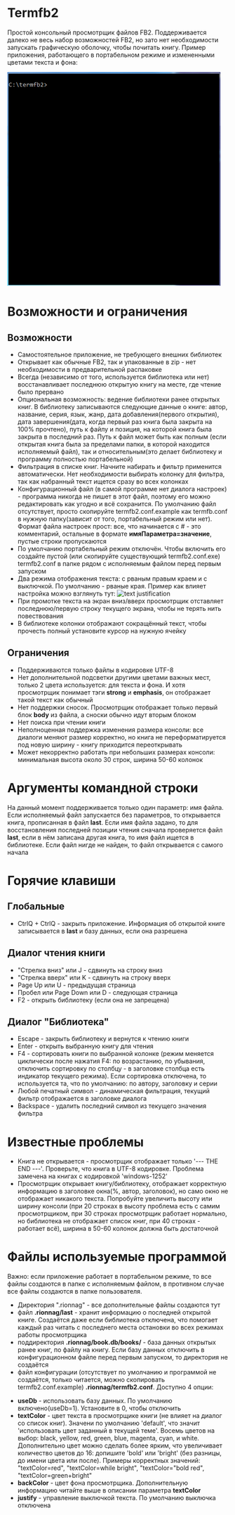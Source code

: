 # Termfb2
Простой консольный просмотрщик файлов FB2. Поддерживается далеко не весь набор возможностей FB2, но зато нет необходимости запускать графическую оболочку, чтобы почитать книгу.
Пример приложения, работающего в портабельном режиме и измененными цветами текста и фона:

<img src="./images/termfb2_in_action.gif" alt="TermFB2 in action">


# Возможности и ограничения

## Возможности
* Самостоятельное приложение, не требующего внешних библиотек
* Открывает как обычные FB2, так и упакованные в zip - нет необходимости в предварительной распаковке
* Всегда (независимо от того, используется библиотека или нет) восстанавливает последнюю открытую книгу на месте, где чтение было прервано
* Опциональная возможность: ведение библиотеки ранее открытых книг. В библиотеку записываются следующие данные о книге: автор, название, серия, язык, жанр, дата добавления(первого открытия), дата завершения(дата, когда первый раз книга была закрыта на 100% прочтено), путь к файлу и позиция, на которой книга была закрыта в последний раз. Путь к файл может быть как полным (если открытая книга была за пределами папки, в которой находится исполняемый файл), так и относительным(это делает библиотеку и программу полностью портабельной)
* Фильтрация в списке книг. Начните набирать и фильтр применится автоматически. Нет необходимости выбирать колонку для фильтра, так как набранный текст ищется сразу во всех колонках
* Конфигурационный файл (в самой программе нет диалога настроек) - программа никогда не пишет в этот файл, поэтому его можно редактировать как угодно и всё сохранится. По умолчанию файл отсутствует, просто скопируйте termfb2.conf.example как termfb.conf в нужную папку(зависит от того, портабельный режим или нет). Формат файла настроек прост: все, что начинается с # - это комментарий, остальные в формате **имяПараметра=значение**, пустые строки пропускаются
* По умолчанию портабельный режим отключён. Чтобы включить его создайте пустой (или скопируйте существующий termfb2.conf.exe) termfb2.conf в папке рядом с исполняемым файлом перед первым запуском
* Два режима отображения текста: с рваным правым краем и с выключкой. По умолчанию - рваные края. Пример как влияет настройка можно взглянуть тут: ![text justification](https://github.com/VladimirMarkelov/fb2text)
* При промотке текста на экран вниз/вверх просмотрщик отставляет последнюю/первую строку текущего экрана, чтобы не терять нить повествования
* В библиотеке колонки отображают сокращённый текст, чтобы прочесть полный установите курсор на нужную ячейку

## Ограничения
* Поддерживаются только файлы в кодировке UTF-8
* Нет дополнительной подсветки другими цветами важных мест, только 2 цвета используется: для текста и фона. И хотя просмотрщик понимает тэги **strong** и **emphasis**, он отображает такой текст как обычный
* Нет поддержки сносок. Просмотрщик отображает только первый блок **body** из файла, а сноски обычно идут вторым блоком
* Нет поиска при чтении книги
* Неполноценная поддержка изменения размера консоли: все диалоги меняют размер корректно, но книга не переформатируется под новую ширину - книгу приходится переоткрывать
* Может некорректно работать при небольших размерах консоли: минимальная высота около 30 строк, ширина 50-60 колонок

# Аргументы командной строки
На данный момент поддерживается только один параметр: имя файла. Если исполняемый файл запускается без параметров, то открывается книга, прописанная в файл **last**. Если имя файла задано, то для восстановления последней позиции чтения сначала проверяется файл **last**, если в нём записана другая книга, то имя файл ищется в библиотеке. Если файл нигде не найден, то файл открывается с самого начала

# Горячие клавиши
## Глобальные
* CtrlQ + CtrlQ - закрыть приложение. Информация об открытой книге записывается в **last** и базу данных, если она разрешена
## Диалог чтения книги
* "Стрелка вниз" или J - сдвинуть на строку вниз
* "Стрелка вверх" или K - сдвинуть на строку вверх
* Page Up или U - предыдущая страница
* Пробел или Page Down или D - следующая страница
* F2 - открыть библиотеку (если она не запрещена)
## Диалог "Библиотека"
* Escape - закрыть библиотеку и вернутся к чтению книги
* Enter - открыть выбранную книгу для чтения
* F4 - сортировать книги по выбранной колонке (режим меняется циклически после нажатия F4: по возрастанию, по убывания, отключить сортировку по столбцу - в заголовке столбца есть индикатор текущего режима). Если сортировка отключена, то используется та, что по умолчанию: по автору, заголовку и серии
* Любой печатный символ - динамическая фильтрация, текущий фильтр отображается в заголовке диалога
* Backspace - удалить последний символ из текущего значения фильтра

# Известные проблемы
* Книга не открывается - просмотрщик отображает только '--- THE END ---'. Проверьте, что книга в UTF-8 кодировке. Проблема замечена на книгах с кодировкой 'windows-1252'
* Просмотрщик открывает книгу/библиотеку, отображает корректную информацию в заголовке окна(%, автор, заголовок), но само окно не отображает никакого текста. Попробуйте увеличить высоту или ширину консоли (при 20 строках в высоту проблема есть с самим просмотрщиком, при 30 строках просмотрщик работает нормально, но библиотека не отображает список книг, при 40 строках - работает всё), ширина в 50-60 колонок должна быть достаточной

# Файлы используемые программой
Важно: если приложение работает в портабельном режиме, то все файлы создаются в папке с исполняемым файлом, в противном случае все файлы создаются в папке пользователя.
* Директория ".rionnag" - все дополнительные файлы создаются тут
* файл **.rionnag/last** - хранит информацию о последней открытой книге. Создаётся даже если библиотека отключена, что помогает каждый раз читать с последнего места остановки во всех режимах работы просмотрщика
* поддиректория **.rionnag/book.db/books/** - база данных открытых ранее книг, по файлу на книгу. Если базу данных отключить в конфигурационном файле перед первым запуском, то директория не создаётся
* файл конфигурации (отсутствует по умолчанию и программой не создаётся, только читается, можно скопировать termfb2.conf.example) **.rionnag/termfb2.conf**. Доступно 4 опции:
- **useDb** - использовать базу данных. По умолчанию включено(useDb=1). Установите в 0, чтобы отключить
- **textColor** - цвет текста в просмотрщике книги (не влияет на диалог со список книг). Значени по умолчанию 'default', что значит 'использовать цвет заданный в текущей теме'. Восемь цветов на выбор: black, yellow, red, green, blue, magenta, cyan, и white. Дополнительно цвет можно сделать более ярким, что увеличивает количество цветов до 16: допишите 'bold' или 'bright' (без разницы, до имени цвета или после). Примеры корректных значений: "textColor=red", "textColor=while bright", "textColor="bold red", "textColor=green+bright"
- **backColor** - цвет фона просмотрщика. Дополнительную информацию читайте выше в описании параметра **textColor**
- **justify** - управление выключкой текста. По умолчанию выключка отключена
